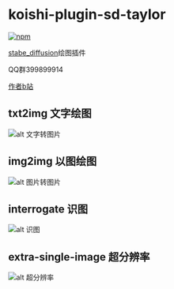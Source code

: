 # koishi-plugin-sd-taylor

[![npm](https://img.shields.io/npm/v/koishi-plugin-sd-taylor?style=flat-square)](https://www.npmjs.com/package/koishi-plugin-sd-taylor)

[stabe_diffusion](https://github.com/AUTOMATIC1111/stable-diffusion-webui)绘图插件

QQ群399899914

[作者b站](https://space.bilibili.com/225995995)

## txt2img 文字绘图
![alt 文字转图片](https://c2cpicdw.qpic.cn/offpic_new/3118087750//3118087750-128802214-71B2F9EA6EE2CB7E69498F902059E572/0?term=3&amp;is_origin=1)



## img2img 以图绘图
![alt 图片转图片](https://c2cpicdw.qpic.cn/offpic_new/3118087750//3118087750-177231842-8B21789A92140E190FC9394094B1CEB9/0?term=3&amp;is_origin=1)



## interrogate 识图
![alt 识图](https://c2cpicdw.qpic.cn/offpic_new/3118087750//3118087750-713324925-26882C0407D29DC9678681D2F965E364/0?term=3&amp;is_origin=1)



## extra-single-image 超分辨率
![alt 超分辨率](https://c2cpicdw.qpic.cn/offpic_new/3118087750//3118087750-840623233-B28DB7E9250844D3F37BC82324D900AE/0?term=3&amp;is_origin=0)
